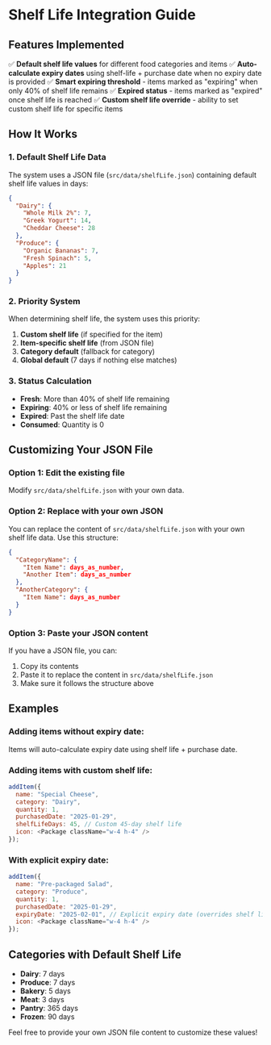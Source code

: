 # Shelf Life Integration Guide

## Features Implemented
✅ **Default shelf life values** for different food categories and items
✅ **Auto-calculate expiry dates** using shelf-life + purchase date when no expiry date is provided
✅ **Smart expiring threshold** - items marked as "expiring" when only 40% of shelf life remains
✅ **Expired status** - items marked as "expired" once shelf life is reached
✅ **Custom shelf life override** - ability to set custom shelf life for specific items

## How It Works

### 1. Default Shelf Life Data
The system uses a JSON file (`src/data/shelfLife.json`) containing default shelf life values in days:

```json
{
  "Dairy": {
    "Whole Milk 2%": 7,
    "Greek Yogurt": 14,
    "Cheddar Cheese": 28
  },
  "Produce": {
    "Organic Bananas": 7,
    "Fresh Spinach": 5,
    "Apples": 21
  }
}
```

### 2. Priority System
When determining shelf life, the system uses this priority:
1. **Custom shelf life** (if specified for the item)
2. **Item-specific shelf life** (from JSON file)
3. **Category default** (fallback for category)
4. **Global default** (7 days if nothing else matches)

### 3. Status Calculation
- **Fresh**: More than 40% of shelf life remaining
- **Expiring**: 40% or less of shelf life remaining
- **Expired**: Past the shelf life date
- **Consumed**: Quantity is 0

## Customizing Your JSON File

### Option 1: Edit the existing file
Modify `src/data/shelfLife.json` with your own data.

### Option 2: Replace with your own JSON
You can replace the content of `src/data/shelfLife.json` with your own shelf life data. Use this structure:

```json
{
  "CategoryName": {
    "Item Name": days_as_number,
    "Another Item": days_as_number
  },
  "AnotherCategory": {
    "Item Name": days_as_number
  }
}
```

### Option 3: Paste your JSON content
If you have a JSON file, you can:
1. Copy its contents
2. Paste it to replace the content in `src/data/shelfLife.json`
3. Make sure it follows the structure above

## Examples

### Adding items without expiry date:
Items will auto-calculate expiry date using shelf life + purchase date.

### Adding items with custom shelf life:
```javascript
addItem({
  name: "Special Cheese",
  category: "Dairy", 
  quantity: 1,
  purchasedDate: "2025-01-29",
  shelfLifeDays: 45, // Custom 45-day shelf life
  icon: <Package className="w-4 h-4" />
});
```

### With explicit expiry date:
```javascript
addItem({
  name: "Pre-packaged Salad",
  category: "Produce",
  quantity: 1,
  purchasedDate: "2025-01-29", 
  expiryDate: "2025-02-01", // Explicit expiry date (overrides shelf life calculation)
  icon: <Package className="w-4 h-4" />
});
```

## Categories with Default Shelf Life
- **Dairy**: 7 days
- **Produce**: 7 days  
- **Bakery**: 5 days
- **Meat**: 3 days
- **Pantry**: 365 days
- **Frozen**: 90 days

Feel free to provide your own JSON file content to customize these values!